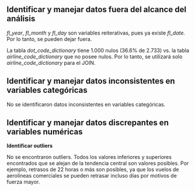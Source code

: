 ## Identificar y manejar datos fuera del alcance del análisis

*fl_year*, *fl_month* y *fl_day* son variables reiterativas, pues ya existe *fl_date.* Por lo tanto, se pueden dejar fuera.

La tabla *dot_code_dictionary* tiene 1.000 nulos (36.6% de 2.733) vs. la tabla *airline_code_dictionary* que no posee nulos. Por lo tanto, se utilizará solo *airline_code_dictionary* para el JOIN.

## Identificar y manejar datos inconsistentes en variables categóricas

No se identificaron datos inconsistentes en variables categóricas.

## Identificar y manejar datos discrepantes en variables numéricas

**Identificar outliers**

No se encontraron outliers. Todos los valores inferiores y superiores encontrados que se alejan de la tendencia central son valores posibles. Por ejemplo, retrasos de 22 horas o más son posibles, ya que los vuelos de aerolíneas comerciales se pueden retrasar incluso días por motivos de fuerza mayor.
